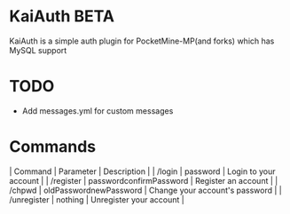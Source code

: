 # KaiAuth BETA
KaiAuth is a simple auth plugin for PocketMine-MP(and forks) which has MySQL support

# TODO
- Add messages.yml for custom messages

# Commands

| Command | Parameter | Description |
| /login | password | Login to your account |
| /register | passwordconfirmPassword | Register an account |
| /chpwd | oldPasswordnewPassword | Change your account's password |
| /unregister | nothing | Unregister your account |
